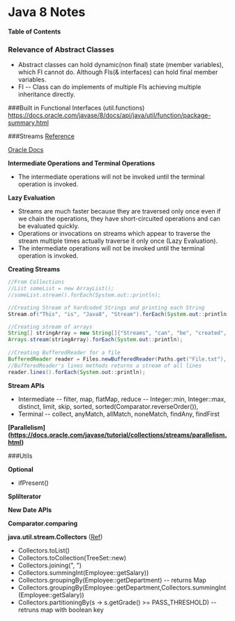 # Java 8 Notes

**Table of Contents**

### Relevance of Abstract Classes
* Abstract classes can hold dynamic(non final) state (member variables), which FI cannot do. Although FIs(& interfaces) can hold final member variables.
* FI -- Class can do implements of multiple FIs achieving multiple inheritance directly.

###Built in Functional Interfaces (util.functions)
https://docs.oracle.com/javase/8/docs/api/java/util/function/package-summary.html


###Streams 
[Reference](http://java.amitph.com/2014/01/understanding-java-8-streams-api.html#.V1ajgNJ97cs)

[Oracle Docs](https://docs.oracle.com/javase/tutorial/collections/streams/)

**Intermediate Operations and Terminal Operations**
  * The intermediate operations will not be invoked until the terminal operation is invoked.

**Lazy Evaluation**
  * Streams are much faster because they are traversed only once even if we chain the operations, they have short-circuited operations and can be evaluated quickly. 
  * Operations or invocations on streams which appear to traverse the stream multiple times actually traverse it only once (Lazy Evaluation). 
  * The intermediate operations will not be invoked until the terminal operation is invoked.

**Creating Streams**
```Java
//From Collections
//List someList = new ArrayList();
//someList.stream().forEach(System.out::println);

//Creating Stream of hardcoded Strings and printing each String
Stream.of("This", "is", "Java8", "Stream").forEach(System.out::println);

//Creating stream of arrays
String[] stringArray = new String[]{"Streams", "can", "be", "created", "from", "arrays"};
Arrays.stream(stringArray).forEach(System.out::println);
        
//Creating BufferedReader for a file
BufferedReader reader = Files.newBufferedReader(Paths.get("File.txt"), StandardCharsets.UTF_8);
//BufferedReader's lines methods returns a stream of all lines
reader.lines().forEach(System.out::println);
```
**Stream APIs**
 * Intermediate -- filter, map, flatMap, reduce -- Integer::min, Integer::max, distinct, limit, skip, sorted, sorted(Comparator.reverseOrder()), 
 * Terminal -- collect, anyMatch, allMatch, noneMatch, findAny, findFirst

**[Parallelism] (https://docs.oracle.com/javase/tutorial/collections/streams/parallelism.html)**

###Utils

**Optional**
 * ifPresent()

**SpliIterator**

**New Date APIs**

**Comparator.comparing**

**java.util.stream.Collectors** ([Ref](https://docs.oracle.com/javase/8/docs/api/java/util/stream/Collectors.html))
 * Collectors.toList()
 * Collectors.toCollection(TreeSet::new)
 * Collectors.joining(", ")
 * Collectors.summingInt(Employee::getSalary))
 * Collectors.groupingBy(Employee::getDepartment) -- returns Map
 * Collectors.groupingBy(Employee::getDepartment,Collectors.summingInt(Employee::getSalary))
 * Collectors.partitioningBy(s -> s.getGrade() >= PASS_THRESHOLD) -- retruns map with boolean key

